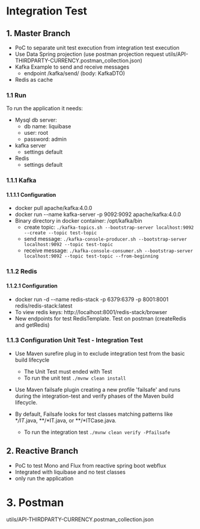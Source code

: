 # Integration Test
## 1. Master Branch
* PoC to separate unit test execution from  integration test execution
* Use Data Spring projection (use postman projection request utils/API-THIRDPARTY-CURRENCY.postman_collection.json)
* Kafka Example to send and receive messages
  * endpoint /kafka/send/ (body: KafkaDTO)
* Redis as cache 

### 1.1 Run
To run the application it needs:
  * Mysql db server: 
    * db name: liquibase
    * user: root
    * password: admin
  * kafka server
    * settings default
  * Redis
    * settings default


### 1.1.1 Kafka
#### 1.1.1.1  Configuration
* docker pull apache/kafka:4.0.0
* docker run --name kafka-server -p 9092:9092 apache/kafka:4.0.0 
* Binary directory in docker container: /opt/kafka/bin 
  * create topic: ```./kafka-topics.sh --bootstrap-server localhost:9092 --create --topic test-topic```
  * send message: ```./kafka-console-producer.sh --bootstrap-server localhost:9092 --topic test-topic ```
  * receive message:  ```./kafka-console-consumer.sh --bootstrap-server localhost:9092 --topic test-topic --from-beginning ```

### 1.1.2 Redis
#### 1.1.2.1 Configuration
* docker run -d --name redis-stack -p 6379:6379 -p 8001:8001 redis/redis-stack:latest
* To view redis keys: http://localhost:8001/redis-stack/browser
* New endpoints for test RedisTemplate. Test on postman (createRedis and getRedis)

### 1.1.3 Configuration Unit Test - Integration Test
 * Use Maven surefire plug in to exclude integration test from the basic build lifecycle
   * The Unit Test must ended with Test 
   * To run the unit test  ``./mvnw clean install``

* Use Maven failsafe plugin creating a new profile 'failsafe' and runs during the integration-test and verify phases of the Maven build lifecycle.  
* By default, Failsafe looks for test classes matching patterns like **/IT*.java, **/*IT.java, or **/*ITCase.java. 
  *  To run the integration test  ``./mvnw clean verify -Pfailsafe``


## 2. Reactive Branch
* PoC to test Mono and Flux from reactive spring boot webflux
* Integrated with liquibase and no test classes
* only run the application

# 3. Postman
utils/API-THIRDPARTY-CURRENCY.postman_collection.json


